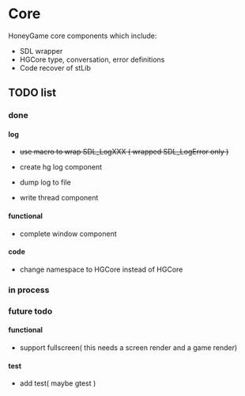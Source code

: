 # Core
HoneyGame core components which include:
* SDL wrapper
* HGCore type, conversation, error definitions 
* Code recover of stLib

## TODO list
### done
#### log
* ~~use macro to wrap SDL_LogXXX ( wrapped SDL_LogError only )~~
* create hg log component
* dump log to file


* write thread component
#### functional
* complete window component
#### code
* change namespace to HGCore instead of HGCore

### in process
### future todo
#### functional
* support fullscreen( this needs a screen render and a game render)
#### test
* add test( maybe gtest )